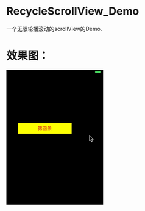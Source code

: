 # RecycleScrollView_Demo
一个无限轮播滚动的scrollView的Demo.
# 效果图：
![](https://github.com/qiaoyoung/RecycleScrollView_Demo/blob/master/%E6%95%88%E6%9E%9C%E5%9B%BE.gif)
